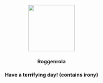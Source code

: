 <p align="center">
    <img src="https://raw.githubusercontent.com/PokeAPI/sprites/master/sprites/pokemon/524.png" width="150" height="150">
</p>
<h3 align="center"> <b>Roggenrola</b></h3>
<h3 align="center">Have a terrifying day! (contains irony)</h3>
